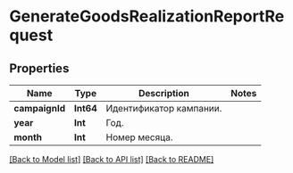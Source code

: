 # GenerateGoodsRealizationReportRequest

## Properties
Name | Type | Description | Notes
------------ | ------------- | ------------- | -------------
**campaignId** | **Int64** | Идентификатор кампании. | 
**year** | **Int** | Год. | 
**month** | **Int** | Номер месяца. | 

[[Back to Model list]](../README.md#documentation-for-models) [[Back to API list]](../README.md#documentation-for-api-endpoints) [[Back to README]](../README.md)


